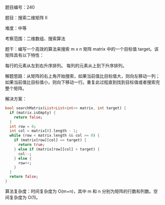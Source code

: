 题目编号：240

题目：搜索二维矩阵 II

难度：中等

考察范围：二维数组、搜索算法

题干：编写一个高效的算法来搜索 m x n 矩阵 matrix 中的一个目标值 target。该矩阵具有以下特性：

每行的元素从左到右升序排列。
每列的元素从上到下升序排列。

解题思路：从矩阵的右上角开始搜索，如果当前值比目标值大，则向左移动一列；如果当前值比目标值小，则向下移动一行。重复此过程直到找到目标值或者搜索完整个矩阵。

解决方案：

```dart
bool searchMatrix(List<List<int>> matrix, int target) {
  if (matrix.isEmpty) {
    return false;
  }
  int row = 0;
  int col = matrix[0].length - 1;
  while (row < matrix.length && col >= 0) {
    if (matrix[row][col] == target) {
      return true;
    } else if (matrix[row][col] > target) {
      col--;
    } else {
      row++;
    }
  }
  return false;
}
```

算法复杂度：时间复杂度为 O(m+n)，其中 m 和 n 分别为矩阵的行数和列数。空间复杂度为 O(1)。